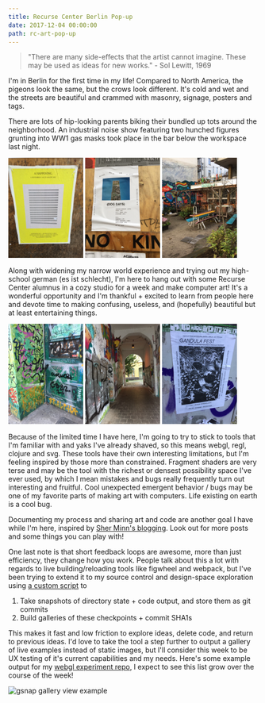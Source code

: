 ```yaml
---
title: Recurse Center Berlin Pop-up
date: 2017-12-04 00:00:00
path: rc-art-pop-up
---
```


> "There are many side-effects that the artist cannot imagine. These may be used as ideas for new works." - Sol Lewitt, 1969

I'm in Berlin for the first time in my life! Compared to North America, the pigeons look the same, but the crows look different. It's cold and wet and the streets are beautiful and crammed with masonry, signage, posters and tags.

There are lots of hip-looking parents biking their bundled up tots around the neighborhood. An industrial noise show featuring two hunched figures grunting into WW1 gas masks took place in the bar below the workspace last night.

<div >
    <img style="float: none; max-width:30%; height:auto; align-self: center;" src="./IMG_1161.JPG" alt="Berlin Streets">
    <img style="float: none; max-width:30%; height:auto; align-self: center;" src="./IMG_1163.JPG" alt="Berlin Streets">
    <img style="float: none; max-width:30%; height:auto; align-self: center;" src="./IMG_1165.JPG" alt="Berlin Streets">
</div>

Along with widening my narrow world experience and trying out my high-school german (es ist schlecht), I'm here to hang out with some Recurse Center alumnus in a cozy studio for a week and make computer art! It's a wonderful opportunity and I'm thankful + excited to learn from people here and devote time to making confusing, useless, and (hopefully) beautiful but at least entertaining things.

<div >
    <img style="float: none; max-width:30%; align-self: center;" src="./IMG_1155.JPG" alt="Berlin Streets">
    <img style="float: none; max-width:30%; align-self: center;" src="./IMG_1156.JPG" alt="Berlin Streets">
    <img style="float: none; max-width:30%; align-self: center;" src="./IMG_1158.JPG" alt="Berlin Streets">
</div>

Because of the limited time I have here, I'm going to try to stick to tools that I'm familiar with and yaks I've already shaved, so this means webgl, regl, clojure and svg. These tools have their own interesting limitations, but I'm feeling inspired by those more than constrained. Fragment shaders are very terse and may be the tool with the richest or densest possibility space I've ever used, by which I mean mistakes and bugs really frequently turn out interesting and fruitful. Cool unexpected emergent behavior / bugs may be one of my favorite parts of making art with computers. Life existing on earth is a cool bug.

Documenting my process and sharing art and code are another goal I have while I'm here, inspired by [Sher Minn's blogging](http://piratefsh.github.io/2017/12/03/rc-computer-art-pop-up-weekend-reflections.html). Look out for more posts and some things you can play with!

One last note is that short feedback loops are awesome, more than just efficiency, they change how you work. People talk about this a lot with regards to live building/reloading tools like figwheel and webpack, but I've been trying to extend it to my source control and design-space exploration using [a custom script](https://github.com/maxbittker/gitsnaps)
to

1.  Take snapshots of directory state + code output, and store them as git commits
2.  Build galleries of these checkpoints + commit SHA1s

This makes it fast and low friction to explore ideas, delete code, and return to previous ideas. I'd love to take the tool a step further to output a gallery of live examples instead of static images, but I'll consider this week to be UX testing of it's current capabilities and my needs. Here's some example output for my [webgl experiment repo](https://github.com/maxbittker/regl-experiments), I expect to see this list grow over the course of the week!

<div style="display:inline-block; margin:auto; width:100%">
<img style="margin:auto;float: none; max-height:none;" src="./gview-example.png" alt="gsnap gallery view example">
</div>
